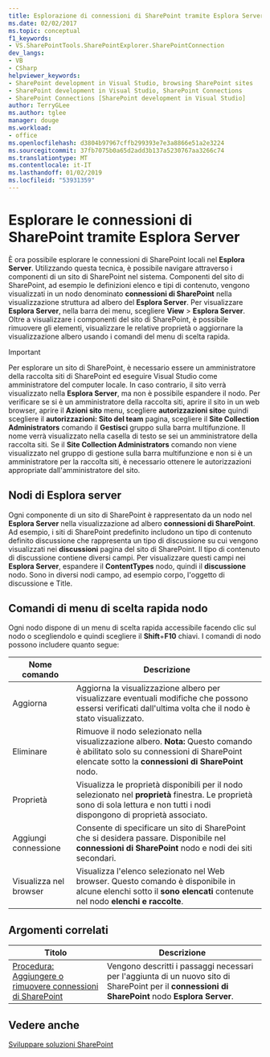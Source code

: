 ```yaml
---
title: Esplorazione di connessioni di SharePoint tramite Esplora Server | Microsoft Docs
ms.date: 02/02/2017
ms.topic: conceptual
f1_keywords:
- VS.SharePointTools.SharePointExplorer.SharePointConnection
dev_langs:
- VB
- CSharp
helpviewer_keywords:
- SharePoint development in Visual Studio, browsing SharePoint sites
- SharePoint development in Visual Studio, SharePoint Connections
- SharePoint Connections [SharePoint development in Visual Studio]
author: TerryGLee
ms.author: tglee
manager: douge
ms.workload:
- office
ms.openlocfilehash: d3804b97967cffb299393e7e3a8866e51a2e3224
ms.sourcegitcommit: 37fb7075b0a65d2add3b137a5230767aa3266c74
ms.translationtype: MT
ms.contentlocale: it-IT
ms.lasthandoff: 01/02/2019
ms.locfileid: "53931359"
---
```

# <a name="browse-sharepoint-connections-by-using-server-explorer"></a>Esplorare le connessioni di SharePoint tramite Esplora Server
  È ora possibile esplorare le connessioni di SharePoint locali nel **Esplora Server**. Utilizzando questa tecnica, è possibile navigare attraverso i componenti di un sito di SharePoint nel sistema. Componenti del sito di SharePoint, ad esempio le definizioni elenco e tipi di contenuto, vengono visualizzati in un nodo denominato **connessioni di SharePoint** nella visualizzazione struttura ad albero del **Esplora Server**. Per visualizzare **Esplora Server**, nella barra dei menu, scegliere **View** > **Esplora Server**. Oltre a visualizzare i componenti del sito di SharePoint, è possibile rimuovere gli elementi, visualizzare le relative proprietà o aggiornare la visualizzazione albero usando i comandi del menu di scelta rapida.  
  
> [!IMPORTANT]  
>  Per esplorare un sito di SharePoint, è necessario essere un amministratore della raccolta siti di SharePoint ed eseguire Visual Studio come amministratore del computer locale. In caso contrario, il sito verrà visualizzato nella **Esplora Server**, ma non è possibile espandere il nodo. Per verificare se si è un amministratore della raccolta siti, aprire il sito in un web browser, aprire il **Azioni sito** menu, scegliere **autorizzazioni sito**e quindi scegliere il **autorizzazioni: Sito del team** pagina, scegliere il **Site Collection Administrators** comando il **Gestisci** gruppo sulla barra multifunzione. Il nome verrà visualizzato nella casella di testo se sei un amministratore della raccolta siti. Se il **Site Collection Administrators** comando non viene visualizzato nel gruppo di gestione sulla barra multifunzione e non si è un amministratore per la raccolta siti, è necessario ottenere le autorizzazioni appropriate dall'amministratore del sito.  
  
## <a name="server-explorer-nodes"></a>Nodi di Esplora server
 Ogni componente di un sito di SharePoint è rappresentato da un nodo nel **Esplora Server** nella visualizzazione ad albero **connessioni di SharePoint**. Ad esempio, i siti di SharePoint predefinito includono un tipo di contenuto definito discussione che rappresenta un tipo di discussione su cui vengono visualizzati nei **discussioni** pagina del sito di SharePoint. Il tipo di contenuto di discussione contiene diversi campi. Per visualizzare questi campi nei **Esplora Server**, espandere il **ContentTypes** nodo, quindi il **discussione** nodo. Sono in diversi nodi campo, ad esempio corpo, l'oggetto di discussione e Title.  
  
## <a name="node-shortcut-menu-commands"></a>Comandi di menu di scelta rapida nodo
 Ogni nodo dispone di un menu di scelta rapida accessibile facendo clic sul nodo o scegliendolo e quindi scegliere il **Shift**+**F10** chiavi. I comandi di nodo possono includere quanto segue:  
  
|Nome comando|Descrizione|  
|------------------|-----------------|  
|Aggiorna|Aggiorna la visualizzazione albero per visualizzare eventuali modifiche che possono essersi verificati dall'ultima volta che il nodo è stato visualizzato.|  
|Eliminare|Rimuove il nodo selezionato nella visualizzazione albero. **Nota:**  Questo comando è abilitato solo su connessioni di SharePoint elencate sotto la **connessioni di SharePoint** nodo.|  
|Proprietà|Visualizza le proprietà disponibili per il nodo selezionato nel **proprietà** finestra. Le proprietà sono di sola lettura e non tutti i nodi dispongono di proprietà associato.|  
|Aggiungi connessione|Consente di specificare un sito di SharePoint che si desidera passare. Disponibile nel **connessioni di SharePoint** nodo e nodi dei siti secondari.|  
|Visualizza nel browser|Visualizza l'elenco selezionato nel Web browser. Questo comando è disponibile in alcune elenchi sotto il **sono elencati** contenute nel nodo **elenchi e raccolte**.|  
  
## <a name="related-topics"></a>Argomenti correlati
  
|Titolo|Descrizione|  
|-----------|-----------------|  
|[Procedura: Aggiungere o rimuovere connessioni di SharePoint](../sharepoint/how-to-add-or-remove-sharepoint-connections.md)|Vengono descritti i passaggi necessari per l'aggiunta di un nuovo sito di SharePoint per il **connessioni di SharePoint** nodo **Esplora Server**.|  
  
## <a name="see-also"></a>Vedere anche
 [Sviluppare soluzioni SharePoint](../sharepoint/developing-sharepoint-solutions.md)  
